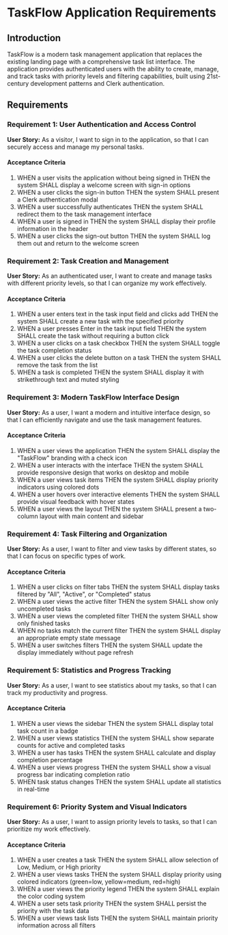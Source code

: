# TaskFlow Application Requirements

## Introduction
TaskFlow is a modern task management application that replaces the existing landing page with a comprehensive task list interface. The application provides authenticated users with the ability to create, manage, and track tasks with priority levels and filtering capabilities, built using 21st-century development patterns and Clerk authentication.

## Requirements

### Requirement 1: User Authentication and Access Control
**User Story:** As a visitor, I want to sign in to the application, so that I can securely access and manage my personal tasks.

#### Acceptance Criteria
1. WHEN a user visits the application without being signed in THEN the system SHALL display a welcome screen with sign-in options
2. WHEN a user clicks the sign-in button THEN the system SHALL present a Clerk authentication modal
3. WHEN a user successfully authenticates THEN the system SHALL redirect them to the task management interface
4. WHEN a user is signed in THEN the system SHALL display their profile information in the header
5. WHEN a user clicks the sign-out button THEN the system SHALL log them out and return to the welcome screen

### Requirement 2: Task Creation and Management
**User Story:** As an authenticated user, I want to create and manage tasks with different priority levels, so that I can organize my work effectively.

#### Acceptance Criteria
1. WHEN a user enters text in the task input field and clicks add THEN the system SHALL create a new task with the specified priority
2. WHEN a user presses Enter in the task input field THEN the system SHALL create the task without requiring a button click
3. WHEN a user clicks on a task checkbox THEN the system SHALL toggle the task completion status
4. WHEN a user clicks the delete button on a task THEN the system SHALL remove the task from the list
5. WHEN a task is completed THEN the system SHALL display it with strikethrough text and muted styling

### Requirement 3: Modern TaskFlow Interface Design
**User Story:** As a user, I want a modern and intuitive interface design, so that I can efficiently navigate and use the task management features.

#### Acceptance Criteria
1. WHEN a user views the application THEN the system SHALL display the "TaskFlow" branding with a check icon
2. WHEN a user interacts with the interface THEN the system SHALL provide responsive design that works on desktop and mobile
3. WHEN a user views task items THEN the system SHALL display priority indicators using colored dots
4. WHEN a user hovers over interactive elements THEN the system SHALL provide visual feedback with hover states
5. WHEN a user views the layout THEN the system SHALL present a two-column layout with main content and sidebar

### Requirement 4: Task Filtering and Organization
**User Story:** As a user, I want to filter and view tasks by different states, so that I can focus on specific types of work.

#### Acceptance Criteria
1. WHEN a user clicks on filter tabs THEN the system SHALL display tasks filtered by "All", "Active", or "Completed" status
2. WHEN a user views the active filter THEN the system SHALL show only uncompleted tasks
3. WHEN a user views the completed filter THEN the system SHALL show only finished tasks
4. WHEN no tasks match the current filter THEN the system SHALL display an appropriate empty state message
5. WHEN a user switches filters THEN the system SHALL update the display immediately without page refresh

### Requirement 5: Statistics and Progress Tracking
**User Story:** As a user, I want to see statistics about my tasks, so that I can track my productivity and progress.

#### Acceptance Criteria
1. WHEN a user views the sidebar THEN the system SHALL display total task count in a badge
2. WHEN a user views statistics THEN the system SHALL show separate counts for active and completed tasks
3. WHEN a user has tasks THEN the system SHALL calculate and display completion percentage
4. WHEN a user views progress THEN the system SHALL show a visual progress bar indicating completion ratio
5. WHEN task status changes THEN the system SHALL update all statistics in real-time

### Requirement 6: Priority System and Visual Indicators
**User Story:** As a user, I want to assign priority levels to tasks, so that I can prioritize my work effectively.

#### Acceptance Criteria
1. WHEN a user creates a task THEN the system SHALL allow selection of Low, Medium, or High priority
2. WHEN a user views tasks THEN the system SHALL display priority using colored indicators (green=low, yellow=medium, red=high)
3. WHEN a user views the priority legend THEN the system SHALL explain the color coding system
4. WHEN a user sets task priority THEN the system SHALL persist the priority with the task data
5. WHEN a user views task lists THEN the system SHALL maintain priority information across all filters
